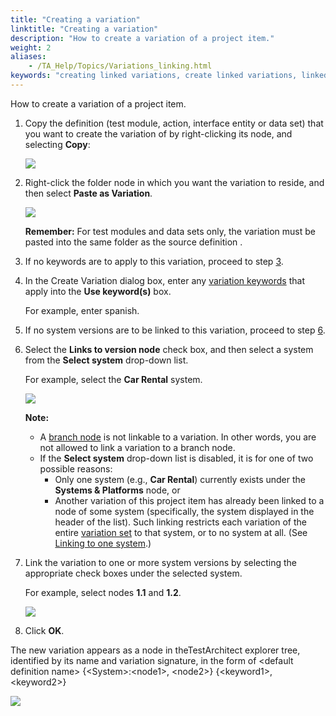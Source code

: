 ```yaml
--- 
title: "Creating a variation"
linktitle: "Creating a variation"
description: "How to create a variation of a project item."
weight: 2
aliases: 
    - /TA_Help/Topics/Variations_linking.html
keywords: "creating linked variations, create linked variations, linked variations, creating, variations"
---
```


How to create a variation of a project item.

1.  Copy the definition \(test module, action, interface entity or data set\) that you want to create the variation of by right-clicking its node, and selecting **Copy**:

    ![](/images/TA_Help/Images/ug_systemtree3.png)

2.  Right-click the folder node in which you want the variation to reside, and then select **Paste as Variation**.

    ![](/images/TA_Help/Images/ug_systemtree4.png)

    **Remember:** For test modules and data sets only, the variation must be pasted into the same folder as the source definition .

3.  If no keywords are to apply to this variation, proceed to step [3](/TA_Help/Topics/Variations_linking.html#step.linked_var).
4.  In the Create Variation dialog box, enter any [variation keywords](/TA_Help/Topics/Variations_create_keyword.html) that apply into the **Use keyword\(s\)** box.

    For example, enter spanish.

5.  If no system versions are to be linked to this variation, proceed to step [6](/TA_Help/Topics/Variations_linking.html#step.finished).
6.  Select the **Links to version node** check box, and then select a system from the **Select system** drop-down list.

    For example, select the **Car Rental** system.

    ![](/images/TA_Help/Images/ug_systemtree33.png)

    **Note:**

    -   A [branch node](/TA_Help/Topics/ug_variations_create_new_branch.html) is not linkable to a variation. In other words, you are not allowed to link a variation to a branch node.
    -   If the **Select system** drop-down list is disabled, it is for one of two possible reasons:
        -   Only one system \(e.g., **Car Rental**\) currently exists under the **Systems & Platforms** node, or
        -   Another variation of this project item has already been linked to a node of some system \(specifically, the system displayed in the header of the list\). Such linking restricts each variation of the entire [variation set](/TA_Glossary/Topics/glossaryVariationSet.html) to that system, or to no system at all. \(See [Linking to one system](/TA_Help/Topics/Variations_rules_1.html#p_gkf_3dy_dm).\)
7.  Link the variation to one or more system versions by selecting the appropriate check boxes under the selected system.

    For example, select nodes **1.1** and **1.2**.

    ![](/images/TA_Help/Images/ug_systemtree16.png)

8.  Click **OK**.


The new variation appears as a node in theTestArchitect explorer tree, identified by its name and variation signature, in the form of <default definition name\> \{<System\>:<node1\>, <node2\>\} \{<keyword1\>, <keyword2\>\}

![](/images/TA_Help/Images/ug_systemtree17.png)





